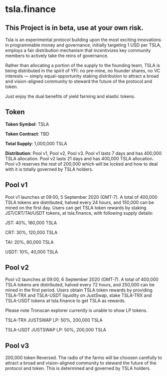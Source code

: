 # tsla.finance

## This Project is in beta, use at your own risk.

Tsla is an experimental protocol building upon the most exciting innovations in programmable money and governance, initially targeting 1 USD per TSLA, employs a fair distribution mechanism that incentivizes key community members to actively take the reins of governance. 

Rather than allocating a portion of the supply to the founding team, TSLA is being distributed in the spirit of YFI: no pre-mine, no founder shares, no VC interests — simply equal-opportunity staking distribution to attract a broad and vision-aligned community to steward the future of the protocol and token.

Just enjoy the dual benefits of yield farming and elastic tokens. 

## Token

**Token Symbol**: TSLA

**Token Contract**: TBD

**Total Supply**: 1,000,000 TSLA

**Distribution**: Pool v1, Pool v2, Pool v3. Pool v1 lasts 7 days and has 400,000 TSLA allocation. Pool v2 lasts 21 days and has 400,000 TSLA allocation. Pool v3 reserves the rest of 200,000 which will be locked and how to deal with it is totally governed by TSLA holders.

## Pool v1

Pool v1 launches at 09:00, 5 September 2020 (GMT-7). A total of 400,000 TSLA tokens are distributed, halved every 24 hours, and 150,000 can be mined on the first day. Users can get TSLA token rewards by staking JST/CRT/TAI/USDT tokens, at tsla.finance, with following supply details:


JST:  40%, 160,000 TSLA

CRT:  30%, 120,000 TSLA

TAI:  20%, 80,000 TSLA

USDT: 10%, 40,000 TSLA


## Pool v2

Pool v2 launches at 09:00, 6 September 2020 (GMT-7). A total of 400,000 TSLA tokens are distributed, halved every 72 hours, and 250,000 can be mined in the first period. Users obtain TSLA token rewards by providing TSLA-TRX and TSLA-USDT liquidity on JustSwap, stake TSLA-TRX and TSLA-USDT tokens at tsla.finance to get TSLA as rewards.

Please note Tronscan explorer currently is unable to show LP tokens.

TSLA-TRX JUSTSWAP LP: 50%, 200,000 TSLA

TSLA-USDT JUSTSWAP LP: 50%, 200,000 TSLA


## Pool v3

200,000 token Reversed. The radio of the farms will be choosen carefully to attract a broad and vision-aligned community to steward the future of the protocol and token. This is determined and governed by TSLA holders.

